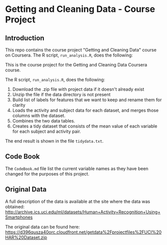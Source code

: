# Getting and Cleaning Data - Course Project

## Introduction
This repo contains the course project "Getting and Cleaning Data" course on Coursera.  The R script, `run_analysis.R`, does the following: 

This is the course project for the Getting and Cleaning Data Coursera course.

The R script, `run_analysis.R`, does the following:

1. Download the .zip file with project data if it doesn't already exist
2. Unzip the file if the data directory is not present
3. Build list of labels for features that we want to keep and rename them for clarity
4. Loads the activity and subject data for each dataset, and merges those columns with the dataset. 
5. Combines the two data tables.
6. Creates a tidy dataset that consists of the mean value of each variable for each subject and activity pair.

The end result is shown in the file `tidydata.txt`.

## Code Book
The `CodeBook.md` file list the current variable names as they have been changed for the purposes of this project.

## Original Data

A full description of the data is available at the site where the data was obtained:
http://archive.ics.uci.edu/ml/datasets/Human+Activity+Recognition+Using+Smartphones

The original data can be found here:
https://d396qusza40orc.cloudfront.net/getdata%2Fprojectfiles%2FUCI%20HAR%20Dataset.zip


